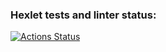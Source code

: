 ### Hexlet tests and linter status:
[![Actions Status](https://github.com/mom4uk/php-project-9/actions/workflows/hexlet-check.yml/badge.svg)](https://github.com/mom4uk/php-project-9/actions)